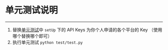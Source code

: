 # 单元测试说明

------

1. 替换[单元测试](./test.py)中 `setUp` 下的 API Keys 为你个人申请的各个平台的 Key （使用哪个替换哪个即可）
2. 执行单元测试 `python test/test.py`
